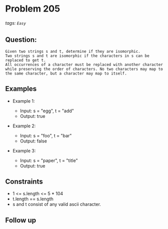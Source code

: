 # Problem 205
###### tags: `Easy`

## Question:
```
Given two strings s and t, determine if they are isomorphic.
Two strings s and t are isomorphic if the characters in s can be replaced to get t.
All occurrences of a character must be replaced with another character while preserving the order of characters. No two characters may map to the same character, but a character may map to itself.
```

## Examples
* Example 1:
	* Input: s = "egg", t = "add"
	* Output: true

* Example 2:
	* Input: s = "foo", t = "bar"
	* Output: false

* Example 3:
	* Input: s = "paper", t = "title"
	* Output: true

## Constraints
* 1 <= s.length <= 5 * 104
* t.length == s.length
* s and t consist of any valid ascii character.

## Follow up


